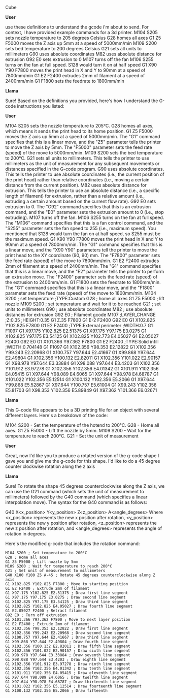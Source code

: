 Cube

**User**

use these definitions to understand the gcode i'm about to send. For context, I have provided example commands for a 3d printer.
M104 S205 sets nozzle temperature to 205 degrees Celsius
G28 homes all axes
G1 Z5 F5000 moves the Z axis up 5mm at a speed of 5000mm/min
M109 S200 sets bed temperature to 200 degrees Celsius
G21 sets all units to millimeters
G90 uses absolute coordinates
M82 uses absolute distance for extrusion
G92 E0 sets extrusion to 0
M107 turns off the fan
M106 S255 turns on the fan at full speed. S128 would turn it on at half speed
G1 X90 Y90 F7800 moves the print head in X and Y to 90mm at a speed of 7800mm/min
G1 E2 F2400 extrudes 2mm of filament at a speed of 2400mm/min
G1 F1800 sets the feedrate to 1800mm/min

**Llama**

Sure! Based on the definitions you provided, here's how I understand the G-code instructions you listed:

**User**

M104 S205 sets the nozzle temperature to 205°C.
G28 homes all axes, which means it sends the print head to its home position.
G1 Z5 F5000 moves the Z axis up 5mm at a speed of 5000mm/min. The "G1" command specifies that this is a linear move, and the "Z5" parameter tells the printer to move the Z axis by 5mm. The "F5000" parameter sets the feed rate (speed) of the move to 5000mm/min.
M109 S200 sets the bed temperature to 200°C.
G21 sets all units to millimeters. This tells the printer to use millimeters as the unit of measurement for any subsequent movements or distances specified in the G-code program.
G90 uses absolute coordinates. This tells the printer to use absolute coordinates (i.e., the current position of the print head) rather than relative coordinates (i.e., moving a certain distance from the current position).
M82 uses absolute distance for extrusion. This tells the printer to use an absolute distance (i.e., a specific length of filament) for extrusion, rather than a relative amount (i.e., extruding a certain amount based on the current flow rate).
G92 E0 sets extrusion to 0. The "G92" command specifies that this is an extrusion command, and the "E0" parameter sets the extrusion amount to 0 (i.e., stop extruding).
M107 turns off the fan.
M106 S255 turns on the fan at full speed. The "M106" command specifies that this is a fan control command, and the "S255" parameter sets the fan speed to 255 (i.e., maximum speed). You mentioned that S128 would turn the fan on at half speed, so S255 must be the maximum speed.
G1 X90 Y90 F7800 moves the print head in X and Y to 90mm at a speed of 7800mm/min. The "G1" command specifies that this is a linear move, and the "X90 Y90" parameters tell the printer to move the print head to the XY coordinate (90, 90) mm. The "F7800" parameter sets the feed rate (speed) of the move to 7800mm/min.
G1 E2 F2400 extrudes 2mm of filament at a speed of 2400mm/min. The "G1" command specifies that this is a linear move, and the "E2" parameter tells the printer to perform an extrusion move. The "F2400" parameter sets the feed rate (speed) of the extrusion to 2400mm/min.
G1 F1800 sets the feedrate to 1800mm/min. The "G1" command specifies that this is a linear move, and the "F1800" parameter sets the feed rate (speed) of the move to 1800mm/min.
M104 S200 ; set temperature
;TYPE:Custom
G28 ; home all axes
G1 Z5 F5000 ; lift nozzle
M109 S200 ; set temperature and wait for it to be reached
G21 ; set units to millimeters
G90 ; use absolute coordinates
M82 ; use absolute distances for extrusion
G92 E0
; Filament gcode
M107
;LAYER_CHANGE
;Z:0.35
;HEIGHT:0.35
G1 Z.35 F7800
G1 E-2 F2400
G92 E0
G1 X102.825 Y102.825 F7800
G1 E2 F2400
;TYPE:External perimeter
;WIDTH:0.7
G1 F1097
G1 X97.175 Y102.825 E2.51375
G1 X97.175 Y97.175 E3.0275
G1 X102.825 Y97.175 E3.54125
G1 X102.825 Y102.773 E4.05027
G1 E2.05027 F2400
G92 E0
G1 X101.366 Y97.362 F7800
G1 E2 F2400
;TYPE:Solid infill
;WIDTH:0.704148
G1 F1097
G1 X102.356 Y98.353 E2.12822
G1 X102.356 Y99.243 E2.20968
G1 X100.757 Y97.644 E2.41667
G1 X99.868 Y97.644 E2.49804
G1 X102.356 Y100.132 E2.82011
G1 X102.356 Y101.022 E2.90157
G1 X98.978 Y97.644 E3.33884
G1 X98.088 Y97.644 E3.4203
G1 X102.356 Y101.912 E3.97278
G1 X102.356 Y102.356 E4.01342
G1 X101.911 Y102.356 E4.05415
G1 X97.644 Y98.089 E4.6065
G1 X97.644 Y98.978 E4.68787
G1 X101.022 Y102.356 E5.12514
G1 X100.132 Y102.356 E5.2066
G1 X97.644 Y99.868 E5.52867
G1 X97.644 Y100.757 E5.61004
G1 X99.243 Y102.356 E5.81703
G1 X98.353 Y102.356 E5.89849
G1 X97.362 Y101.366 E6.02671

**Llama**

This G-code file appears to be a 3D printing file for an object with several different layers. Here's a breakdown of the code:

M104 S200 - Set the temperature of the hotend to 200°C.
G28 - Home all axes.
G1 Z5 F5000 - Lift the nozzle by 5mm.
M109 S200 - Wait for the temperature to reach 200°C.
G21 - Set the unit of measurement

**User**

Great, now I'd like you to produce a rotated version of the g-code shape I gave you and give me the g-code for this shape. I'd like to do a 45 degree counter clockwise rotation along the z axis

**Llama**

Sure! To rotate the shape 45 degrees counterclockwise along the Z axis, we can use the G21 command (which sets the unit of measurement to millimeters) followed by the G40 command (which specifies a linear interpolation move). The syntax for the G40 command is as follows:

G40 X<x_position> Y<y_position> Z<z_position> A<angle_degrees>
Where <x_position> represents the new x position after rotation, <y_position> represents the new y position after rotation, <z_position> represents the new z position after rotation, and <angle_degrees> represents the angle of rotation in degrees.

Here's the modified g-code that includes the rotation command:

```
M104 S200 ; Set temperature to 200°C
G28 ; Home all axes
G1 Z5 F5000 ; Lift nozzle by 5mm
M109 S200 ; Wait for temperature to reach 200°C
G21 ; Set unit of measurement to millimeters
G40 X100 Y100 Z5 A-45 ; Rotate 45 degrees counterclockwise along Z axis
G1 X102.825 Y102.825 F7800 ; Move to starting position
G1 E2 F2400 ; Extrude 2mm of filament
G1 X97.175 Y102.825 E2.51375 ; Draw first line segment
G1 X97.175 Y97.175 E3.0275 ; Draw second line segment
G1 X102.825 Y97.175 E3.54125 ; Draw third line segment
G1 X102.825 Y102.825 E4.05027 ; Draw fourth line segment
G1 E2.05027 F2400 ; Retract filament
G92 E0 ; Turn off extrusion
G1 X101.366 Y97.362 F7800 ; Move to next layer position
G1 E2 F2400 ; Extrude 2mm of filament
G1 X102.356 Y98.353 E2.12822 ; Draw first line segment
G1 X102.356 Y99.243 E2.20968 ; Draw second line segment
G1 X100.757 Y97.644 E2.41667 ; Draw third line segment
G1 X99.868 Y97.644 E2.49804 ; Draw fourth line segment
G1 X102.356 Y100.132 E2.82011 ; Draw fifth line segment
G1 X102.356 Y101.022 E2.90157 ; Draw sixth line segment
G1 X98.978 Y97.644 E3.33884 ; Draw seventh line segment
G1 X98.088 Y97.644 E3.4203 ; Draw eighth line segment
G1 X102.356 Y101.912 E3.97278 ; Draw ninth line segment
G1 X102.356 Y102.356 E4.01342 ; Draw tenth line segment
G1 X101.911 Y102.356 E4.05415 ; Draw eleventh line segment
G1 X97.644 Y98.089 E4.6065 ; Draw twelfth line segment
G1 X97.644 Y98.978 E4.68787 ; Draw thirteenth line segment
G1 X101.022 Y102.356 E5.12514 ; Draw fourteenth line segment
G1 X100.132 Y102.356 E5.2066 ; Draw fifteenth
```